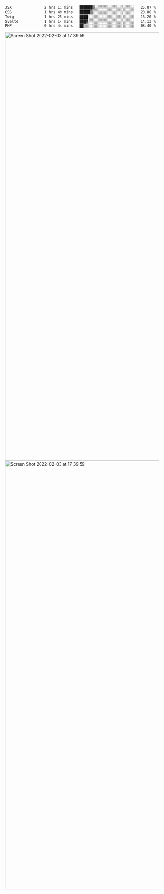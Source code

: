 <!--START_SECTION:waka-->

```txt
JSX               2 hrs 11 mins   ██████▒░░░░░░░░░░░░░░░░░░   25.07 %
CSS               1 hrs 49 mins   █████▒░░░░░░░░░░░░░░░░░░░   20.88 %
Twig              1 hrs 25 mins   ████░░░░░░░░░░░░░░░░░░░░░   16.20 %
Svelte            1 hrs 14 mins   ███▓░░░░░░░░░░░░░░░░░░░░░   14.13 %
PHP               0 hrs 44 mins   ██░░░░░░░░░░░░░░░░░░░░░░░   08.40 %
```

<!--END_SECTION:waka-->

<img width="1400" alt="Screen Shot 2022-02-03 at 17 39 59" src="https://user-images.githubusercontent.com/45716542/152387304-f2b60485-53a6-4f4b-a818-5cefb1b0c0ae.png">
<img width="1400" alt="Screen Shot 2022-02-03 at 17 39 59" src="https://user-images.githubusercontent.com/45716542/152387273-ea5cdf21-2a45-44da-8bef-00c1763b1d42.png">

